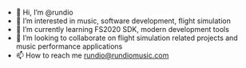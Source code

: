 - 👋 Hi, I’m @rundio
- 👀 I’m interested in music, software development, flight simulation
- 🌱 I’m currently learning FS2020 SDK, modern development tools
- 💞️ I’m looking to collaborate on flight simulation related projects and music performance applications
- 📫 How to reach me rundio@rundiomusic.com

<!---
rundio/rundio is a ✨ special ✨ repository because its `README.md` (this file) appears on your GitHub profile.
You can click the Preview link to take a look at your changes.
--->
